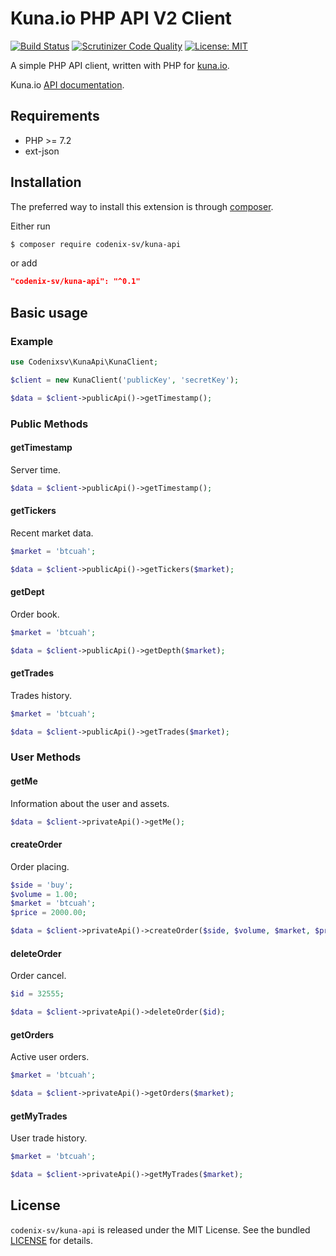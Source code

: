 # Kuna.io PHP API V2 Client

[![Build Status](https://travis-ci.org/codenix-sv/kuna-api.svg?branch=master)](https://travis-ci.org/codenix-sv/kuna-api)
[![Scrutinizer Code Quality](https://scrutinizer-ci.com/g/codenix-sv/kuna-api/badges/quality-score.png?b=master)](https://scrutinizer-ci.com/g/codenix-sv/kuna-api/?branch=master)
[![License: MIT](https://img.shields.io/github/license/codenix-sv/kuna-api)](https://github.com/codenix-sv/kuna-api/blob/master/LICENSE)

A simple PHP API client, written with PHP for [kuna.io](https://kuna.io).

Kuna.io [API documentation](https://kuna.io/documents/api?lang=en).

## Requirements

* PHP >= 7.2
* ext-json

## Installation

The preferred way to install this extension is through [composer](http://getcomposer.org/download/).

Either run

```bash
$ composer require codenix-sv/kuna-api
```
or add

```json
"codenix-sv/kuna-api": "^0.1"
```
## Basic usage

### Example
```php
use Codenixsv\KunaApi\KunaClient;

$client = new KunaClient('publicKey', 'secretKey');

$data = $client->publicApi()->getTimestamp();
```

### Public Methods

#### getTimestamp

Server time.

```php
$data = $client->publicApi()->getTimestamp();
```

#### getTickers

Recent market data.

```php
$market = 'btcuah';

$data = $client->publicApi()->getTickers($market);
```

#### getDept

Order book.

```php
$market = 'btcuah';

$data = $client->publicApi()->getDepth($market);
```

#### getTrades

Trades history.

```php
$market = 'btcuah';

$data = $client->publicApi()->getTrades($market);
```

### User Methods

#### getMe

Information about the user and assets.

```php
$data = $client->privateApi()->getMe();
```

#### createOrder

Order placing.

```php
$side = 'buy';
$volume = 1.00;
$market = 'btcuah';
$price = 2000.00;

$data = $client->privateApi()->createOrder($side, $volume, $market, $price);
```

#### deleteOrder

Order cancel.

```php
$id = 32555;

$data = $client->privateApi()->deleteOrder($id);
```

#### getOrders

Active user orders.

```php
$market = 'btcuah';

$data = $client->privateApi()->getOrders($market);
```

#### getMyTrades

User trade history.

```php
$market = 'btcuah';

$data = $client->privateApi()->getMyTrades($market);
```

## License

`codenix-sv/kuna-api` is released under the MIT License. See the bundled [LICENSE](./LICENSE) for details.
